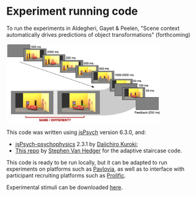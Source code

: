 # Experiment running code

To run the experiments in Aldegheri, Gayet & Peelen, "Scene context automatically drives predictions of object transformations" (forthcoming)

<!--![](example_trial.png)-->
<img src="example_trial.png" alt="Outline of trial in the behavioral experiment" width="80%" height="80%">

This code was written using [jsPsych]() version 6.3.0, and:
- [jsPsych-psychophysics](https://jspsychophysics.hes.kyushu-u.ac.jp/) 2.3.1 by [Daiichiro Kuroki](https://github.com/kurokida/);
- [This repo](https://github.com/svanhedger/jspsych/tree/master/scripts/backward-digit-span/) by [Stephen Van Hedger](https://svanhedger.github.io/) for the adaptive staircase code.

This code is ready to be run locally, but it can be adapted to run experiments on platforms such as [Pavlovia](), as well as to interface with participant recruiting platforms such as [Prolific](). 

Experimental stimuli can be downloaded [here](https://osf.io/wnefh/).
